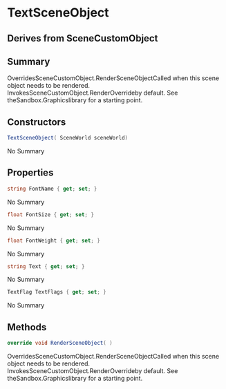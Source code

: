 # TextSceneObject

## Derives from SceneCustomObject

## Summary

OverridesSceneCustomObject.RenderSceneObjectCalled when this scene object needs to be rendered.
InvokesSceneCustomObject.RenderOverrideby default. See theSandbox.Graphicslibrary for a starting point.
## Constructors

```c#
TextSceneObject( SceneWorld sceneWorld) 
```
No Summary
## Properties

```c#
string FontName { get; set; } 
```
No Summary
```c#
float FontSize { get; set; } 
```
No Summary
```c#
float FontWeight { get; set; } 
```
No Summary
```c#
string Text { get; set; } 
```
No Summary
```c#
TextFlag TextFlags { get; set; } 
```
No Summary
## Methods

```c#
override void RenderSceneObject( ) 
```
OverridesSceneCustomObject.RenderSceneObjectCalled when this scene object needs to be rendered.
InvokesSceneCustomObject.RenderOverrideby default. See theSandbox.Graphicslibrary for a starting point.
